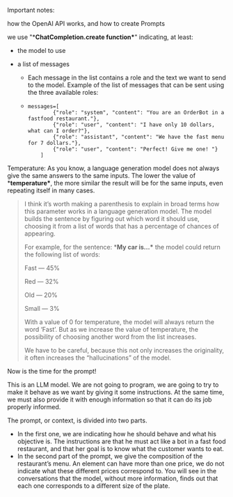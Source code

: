 Important notes:



how the OpenAI API works, and how to create Prompts

we use "***ChatCompletion.create function\***" indicating, at least:

- the model to use 

- a list of messages

  - Each message in the list contains a role and the text we want to send to the model. Example of the list of messages that can be sent using the three available roles:

  - ```
    messages=[
            {"role": "system", "content": "You are an OrderBot in a fastfood restaurant."},
            {"role": "user", "content": "I have only 10 dollars, what can I order?"},
            {"role": "assistant", "content": "We have the fast menu for 7 dollars."},
            {"role": "user", "content": "Perfect! Give me one! "}
        ]
    ```

Temperature: As you know, a language generation model does not always give the same answers to the same inputs. The lower the value of ***temperature\***, the more similar the result will be for the same inputs, even repeating itself in many cases.

> I think it’s worth making a parenthesis to explain in broad terms how  this parameter works in a language generation model. The model builds  the sentence by figuring out which word it should use, choosing it from a list of words that has a percentage of chances of appearing.
>
> For example, for the sentence: ***My car is…\*** the model could return the following list of words:
>
> Fast — 45%
>
> Red — 32%
>
> Old — 20%
>
> Small — 3%
>
> With a value of 0 for temperature, the model will always return the word  ‘Fast’. But as we increase the value of temperature, the possibility of  choosing another word from the list increases.
>
> We have to be careful, because this not only increases the originality, it often increases the “hallucinations” of the model.







Now is the time for the prompt!

This is an LLM model. We are not going to program, we are going to try to  make it behave as we want by giving it some instructions. At the same  time, we must also provide it with enough information so that it can do  its job properly informed.

The prompt, or context, is divided into two parts.

- In the first one, we are indicating how he should behave and what his  objective is. The instructions are that he must act like a bot in a fast food restaurant, and that her goal is to know what the customer wants  to eat.
- In the second part of the prompt, we give the composition of the  restaurant’s menu. An element can have more than one price, we do not  indicate what these different prices correspond to. You will see in the  conversations that the model, without more information, finds out that  each one corresponds to a different size of the plate.